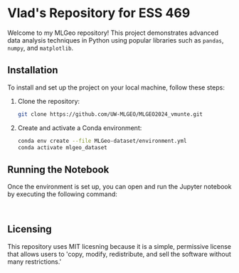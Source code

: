 
# Vlad's Repository for ESS 469

Welcome to my MLGeo repository! This project demonstrates advanced data analysis techniques in Python using popular libraries such as `pandas`, `numpy`, and `matplotlib`.

## Installation

To install and set up the project on your local machine, follow these steps:

1. Clone the repository:

    ```bash
    git clone https://github.com/UW-MLGEO/MLGEO2024_vmunte.git
    ```

2. Create and activate a Conda environment:

    ```bash
    conda env create --file MLGeo-dataset/environment.yml
    conda activate mlgeo_dataset
    ```

## Running the Notebook

Once the environment is set up, you can open and run the Jupyter notebook by executing the following command:

```bash
    
```

## Licensing

This repository uses MIT licesning because it is a simple, permissive license that allows users to 'copy, modify, redistribute, and sell the software without many restrictions.'
